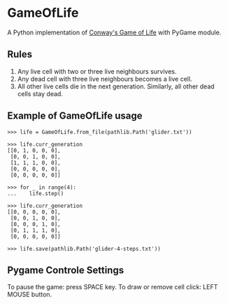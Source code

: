 # GameOfLife

A Python implementation of [Conway's Game of Life](https://en.wikipedia.org/wiki/Conway's_Game_of_Life) with PyGame module.

## Rules

1. Any live cell with two or three live neighbours survives.
2. Any dead cell with three live neighbours becomes a live cell.
3. All other live cells die in the next generation. Similarly, all other dead cells stay dead.

## Example of GameOfLife usage

```
>>> life = GameOfLife.from_file(pathlib.Path('glider.txt'))
```
```
>>> life.curr_generation
[[0, 1, 0, 0, 0],
 [0, 0, 1, 0, 0],
 [1, 1, 1, 0, 0],
 [0, 0, 0, 0, 0],
 [0, 0, 0, 0, 0]]
```
```
>>> for _ in range(4):
...    life.step()
```
```
>>> life.curr_generation
[[0, 0, 0, 0, 0],
 [0, 0, 1, 0, 0],
 [0, 0, 0, 1, 0],
 [0, 1, 1, 1, 0],
 [0, 0, 0, 0, 0]]
```
```
>>> life.save(pathlib.Path('glider-4-steps.txt'))
```

## Pygame Controle Settings

To pause the game: press SPACE key.
To draw or remove cell click: LEFT MOUSE button.

